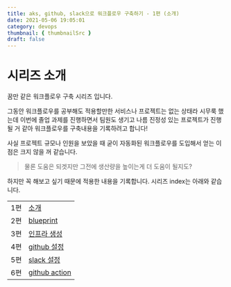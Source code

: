 ```yaml
---
title: aks, github, slack으로 워크플로우 구축하기 - 1편 (소개)
date: 2021-05-06 19:05:01
category: devops
thumbnail: { thumbnailSrc }
draft: false
---
```


# 시리즈 소개

꿈만 같은 워크플로우 구축 시리즈 입니다.

그동안 워크플로우를 공부해도 적용할만한 서비스나 프로젝트는 없는 상태라 시무룩 했는데 이번에 졸업 과제를 진행하면서 팀원도 생기고 나름 진정성 있는 프로젝트가 진행될 거 같아 워크플로우를 구축내용을 기록하려고 합니다!

사실 프로젝트 규모나 인원을 보았을 때 굳이 자동화된 워크플로우를 도입해서 얻는 이점은 크지 않을 꺼 같습니다.

> 물론 도움은 되겟지만 그전에 생산량을 높이는게 더 도움이 될지도?

하지만 꼭 해보고 싶기 때문에 적용한 내용을 기록합니다. 시리즈 index는 아래와 같습니다.

|     |                                                            |
| --- | ---------------------------------------------------------- |
| 1편 | [소개](/devops/workflows-with-aks-github-slack-1)          |
| 2편 | [blueprint](/devops/workflows-with-aks-github-slack-2)     |
| 3편 | [인프라 생성](/devops/workflows-with-aks-github-slack-3)   |
| 4편 | [github 설정](/devops/workflows-with-aks-github-slack-4)   |
| 5편 | [slack 설정](/devops/workflows-with-aks-github-slack-5)    |
| 6편 | [github action](/devops/workflows-with-aks-github-slack-6) |
